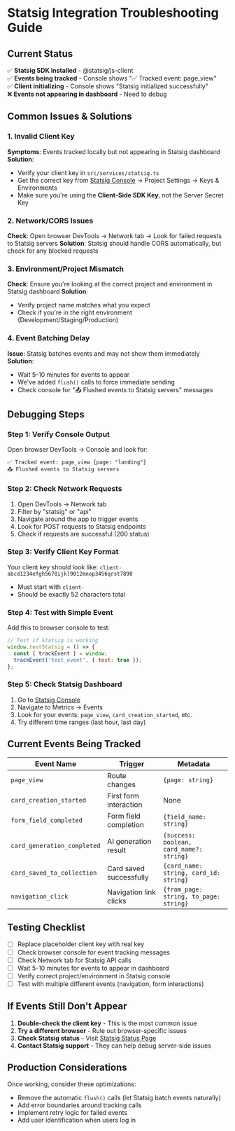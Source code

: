 # Statsig Integration Troubleshooting Guide

## Current Status
✅ **Statsig SDK installed** - @statsig/js-client  
✅ **Events being tracked** - Console shows "✅ Tracked event: page_view"  
✅ **Client initializing** - Console shows "Statsig initialized successfully"  
❌ **Events not appearing in dashboard** - Need to debug

## Common Issues & Solutions

### 1. Invalid Client Key
**Symptoms**: Events tracked locally but not appearing in Statsig dashboard
**Solution**: 
- Verify your client key in `src/services/statsig.ts`
- Get the correct key from [Statsig Console](https://console.statsig.com/) → Project Settings → Keys & Environments
- Make sure you're using the **Client-Side SDK Key**, not the Server Secret Key

### 2. Network/CORS Issues
**Check**: Open browser DevTools → Network tab → Look for failed requests to Statsig servers
**Solution**: Statsig should handle CORS automatically, but check for any blocked requests

### 3. Environment/Project Mismatch
**Check**: Ensure you're looking at the correct project and environment in Statsig dashboard
**Solution**: 
- Verify project name matches what you expect
- Check if you're in the right environment (Development/Staging/Production)

### 4. Event Batching Delay
**Issue**: Statsig batches events and may not show them immediately
**Solution**: 
- Wait 5-10 minutes for events to appear
- We've added `flush()` calls to force immediate sending
- Check console for "📤 Flushed events to Statsig servers" messages

## Debugging Steps

### Step 1: Verify Console Output
Open browser DevTools → Console and look for:
```
✅ Tracked event: page_view {page: "landing"}
📤 Flushed events to Statsig servers
```

### Step 2: Check Network Requests
1. Open DevTools → Network tab
2. Filter by "statsig" or "api"
3. Navigate around the app to trigger events
4. Look for POST requests to Statsig endpoints
5. Check if requests are successful (200 status)

### Step 3: Verify Client Key Format
Your client key should look like: `client-abcd1234efgh5678ijkl9012mnop3456qrst7890`
- Must start with `client-`
- Should be exactly 52 characters total

### Step 4: Test with Simple Event
Add this to browser console to test:
```javascript
// Test if Statsig is working
window.testStatsig = () => {
  const { trackEvent } = window;
  trackEvent('test_event', { test: true });
};
```

### Step 5: Check Statsig Dashboard
1. Go to [Statsig Console](https://console.statsig.com/)
2. Navigate to Metrics → Events
3. Look for your events: `page_view`, `card_creation_started`, etc.
4. Try different time ranges (last hour, last day)

## Current Events Being Tracked

| Event Name | Trigger | Metadata |
|------------|---------|----------|
| `page_view` | Route changes | `{page: string}` |
| `card_creation_started` | First form interaction | None |
| `form_field_completed` | Form field completion | `{field_name: string}` |
| `card_generation_completed` | AI generation result | `{success: boolean, card_name?: string}` |
| `card_saved_to_collection` | Card saved successfully | `{card_name: string, card_id: string}` |
| `navigation_click` | Navigation link clicks | `{from_page: string, to_page: string}` |

## Testing Checklist

- [ ] Replace placeholder client key with real key
- [ ] Check browser console for event tracking messages
- [ ] Check Network tab for Statsig API calls
- [ ] Wait 5-10 minutes for events to appear in dashboard
- [ ] Verify correct project/environment in Statsig console
- [ ] Test with multiple different events (navigation, form interactions)

## If Events Still Don't Appear

1. **Double-check the client key** - This is the most common issue
2. **Try a different browser** - Rule out browser-specific issues
3. **Check Statsig status** - Visit [Statsig Status Page](https://status.statsig.com/)
4. **Contact Statsig support** - They can help debug server-side issues

## Production Considerations

Once working, consider these optimizations:
- Remove the automatic `flush()` calls (let Statsig batch events naturally)
- Add error boundaries around tracking calls
- Implement retry logic for failed events
- Add user identification when users log in
